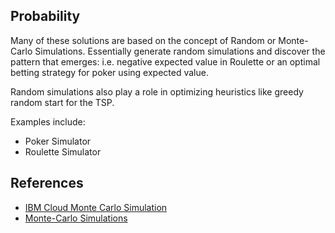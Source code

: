 ## Probability

Many of these solutions are based on the concept of Random or Monte-Carlo Simulations.  Essentially generate random simulations and discover the pattern that emerges:  i.e. negative expected value in Roulette or an optimal betting strategy for poker using expected value.

Random simulations also play a role in optimizing heuristics like greedy random start for the TSP.

Examples include:

* Poker Simulator
* Roulette Simulator


## References

* [IBM Cloud Monte Carlo Simulation](https://www.ibm.com/cloud/learn/monte-carlo-simulation)
* [Monte-Carlo Simulations](https://en.wikipedia.org/wiki/Monte_Carlo_method#History)
